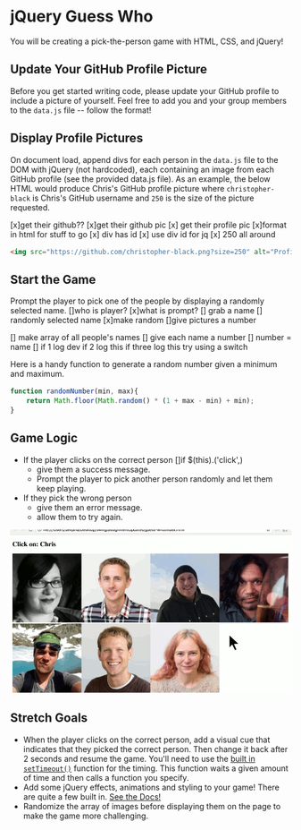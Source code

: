 # jQuery Guess Who

You will be creating a pick-the-person game with HTML, CSS, and jQuery!

## Update Your GitHub Profile Picture

Before you get started writing code, please update your GitHub profile to include a picture of yourself. Feel free to add you and your group members to the `data.js` file -- follow the format!

## Display Profile Pictures

On document load, append divs for each person in the `data.js` file to the DOM with jQuery (not hardcoded), each containing an image from each GitHub profile (see the provided data.js file). As an example, the below HTML would produce Chris's GitHub profile picture where `christopher-black` is Chris's GitHub username and `250` is the size of the picture requested.

[x]get their github??
[x]get their github pic
[x] get their profile pic
[x]format in html for stuff to go
[x] div has id
[x] use div id for jq
[x] 250 all around

```HTML
<img src="https://github.com/christopher-black.png?size=250" alt="Profile image of Chris">
```

## Start the Game

Prompt the player to pick one of the people by displaying a randomly selected name.
[]who is player?
[x]what is prompt?
[] grab a name
[] randomly selected name
[x]make random
[]give pictures a number

[] make array of all people's names
[] give each name a number
[] number = name
[] if 1 log dev if 2 log this if three log this try using a switch

Here is a handy function to generate a random number given a minimum and maximum.

```JavaScript
function randomNumber(min, max){
    return Math.floor(Math.random() * (1 + max - min) + min);
}
```

## Game Logic

- If the player clicks on the correct person
  []if $(this).('click',)
  - give them a success message.
  - Prompt the player to pick another person randomly and let them keep playing.
- If they pick the wrong person
  - give them an error message.
  - allow them to try again.

![example.gif](example.gif)

## Stretch Goals

- When the player clicks on the correct person, add a visual cue that indicates that they picked the correct person. Then change it back after 2 seconds and resume the game. You'll need to use the [built in `setTimeout()`](https://developer.mozilla.org/en-US/docs/Web/API/WindowTimers/setTimeout) function for the timing. This function waits a given amount of time and then calls a function you specify.
- Add some jQuery effects, animations and styling to your game! There are quite a few built in. [See the Docs!](https://api.jquery.com/category/effects/)
- Randomize the array of images before displaying them on the page to make the game more challenging.
